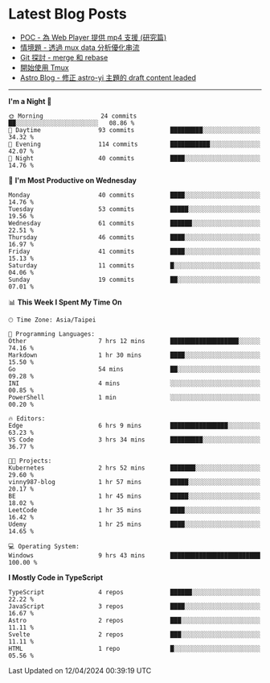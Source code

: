 # Latest Blog Posts
<!-- BLOG-POST-LIST:START -->
- [POC - 為 Web Player 提供 mp4 支援 &lpar;研究篇&rpar;](https://blog.vinny987.xyz/blog/2024/poc-how-to-provide-mp4-support-for-a-web-player-research/)
- [情境題 - 透過 mux data 分析優化串流](https://blog.vinny987.xyz/blog/2024/case-study-optimizing-streaming-through-mux-data-analysis/)
- [Git 探討 - merge 和 rebase](https://blog.vinny987.xyz/blog/2024/exploring-git-merge-and-rebase/)
- [開始使用 Tmux](https://blog.vinny987.xyz/blog/2024/start-using-tmux/)
- [Astro Blog - 修正 astro-yi 主題的 draft content leaded](https://blog.vinny987.xyz/blog/2024/astro-blog-fixed-the-issue-of-draft-content-leakage-in-the-astro-yi-theme/)
<!-- BLOG-POST-LIST:END -->

---

<!--START_SECTION:waka-->
**I'm a Night 🦉** 

```text
🌞 Morning                24 commits          ██░░░░░░░░░░░░░░░░░░░░░░░   08.86 % 
🌆 Daytime                93 commits          █████████░░░░░░░░░░░░░░░░   34.32 % 
🌃 Evening                114 commits         ███████████░░░░░░░░░░░░░░   42.07 % 
🌙 Night                  40 commits          ████░░░░░░░░░░░░░░░░░░░░░   14.76 % 
```
📅 **I'm Most Productive on Wednesday** 

```text
Monday                   40 commits          ████░░░░░░░░░░░░░░░░░░░░░   14.76 % 
Tuesday                  53 commits          █████░░░░░░░░░░░░░░░░░░░░   19.56 % 
Wednesday                61 commits          ██████░░░░░░░░░░░░░░░░░░░   22.51 % 
Thursday                 46 commits          ████░░░░░░░░░░░░░░░░░░░░░   16.97 % 
Friday                   41 commits          ████░░░░░░░░░░░░░░░░░░░░░   15.13 % 
Saturday                 11 commits          █░░░░░░░░░░░░░░░░░░░░░░░░   04.06 % 
Sunday                   19 commits          ██░░░░░░░░░░░░░░░░░░░░░░░   07.01 % 
```


📊 **This Week I Spent My Time On** 

```text
🕑︎ Time Zone: Asia/Taipei

💬 Programming Languages: 
Other                    7 hrs 12 mins       ███████████████████░░░░░░   74.16 % 
Markdown                 1 hr 30 mins        ████░░░░░░░░░░░░░░░░░░░░░   15.50 % 
Go                       54 mins             ██░░░░░░░░░░░░░░░░░░░░░░░   09.28 % 
INI                      4 mins              ░░░░░░░░░░░░░░░░░░░░░░░░░   00.85 % 
PowerShell               1 min               ░░░░░░░░░░░░░░░░░░░░░░░░░   00.20 % 

🔥 Editors: 
Edge                     6 hrs 9 mins        ████████████████░░░░░░░░░   63.23 % 
VS Code                  3 hrs 34 mins       █████████░░░░░░░░░░░░░░░░   36.77 % 

🐱‍💻 Projects: 
Kubernetes               2 hrs 52 mins       ███████░░░░░░░░░░░░░░░░░░   29.60 % 
vinny987-blog            1 hr 57 mins        █████░░░░░░░░░░░░░░░░░░░░   20.17 % 
BE                       1 hr 45 mins        █████░░░░░░░░░░░░░░░░░░░░   18.02 % 
LeetCode                 1 hr 35 mins        ████░░░░░░░░░░░░░░░░░░░░░   16.42 % 
Udemy                    1 hr 25 mins        ████░░░░░░░░░░░░░░░░░░░░░   14.65 % 

💻 Operating System: 
Windows                  9 hrs 43 mins       █████████████████████████   100.00 % 
```

**I Mostly Code in TypeScript** 

```text
TypeScript               4 repos             ██████░░░░░░░░░░░░░░░░░░░   22.22 % 
JavaScript               3 repos             ████░░░░░░░░░░░░░░░░░░░░░   16.67 % 
Astro                    2 repos             ███░░░░░░░░░░░░░░░░░░░░░░   11.11 % 
Svelte                   2 repos             ███░░░░░░░░░░░░░░░░░░░░░░   11.11 % 
HTML                     1 repo              █░░░░░░░░░░░░░░░░░░░░░░░░   05.56 % 
```




 Last Updated on 12/04/2024 00:39:19 UTC
<!--END_SECTION:waka-->

<!--
**vincent97277/vincent97277** is a ✨ _special_ ✨ repository because its `README.md` (this file) appears on your GitHub profile.

Here are some ideas to get you started:

- 🔭 I’m currently working on ...
- 🌱 I’m currently learning ...
- 👯 I’m looking to collaborate on ...
- 🤔 I’m looking for help with ...
- 💬 Ask me about ...
- 📫 How to reach me: ...
- 😄 Pronouns: ...
- ⚡ Fun fact: ...
-->
